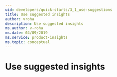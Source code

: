 ```yaml
---
uid: developers/quick-starts/3_1_use-suggestions
title: Use suggested insights
author: vroha
description: Use suggested insights
ms.author: v-roha
ms.date: 04/09/2019
ms.service: product-insights
ms.topic: conceptual
---
```

# Use suggested insights
